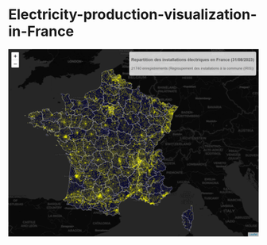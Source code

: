 # Electricity-production-visualization-in-France

![Carte des installations électriques en France](leaflet_map.png)
